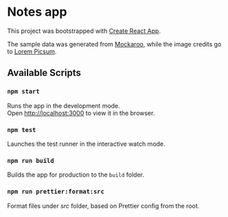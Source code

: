 # Notes app

This project was bootstrapped with [Create React App](https://github.com/facebook/create-react-app).

The sample data was generated from [Mockaroo](https://www.mockaroo.com/), while the image credits go to [Lorem Picsum](https://picsum.photos/).

## Available Scripts

### `npm start`

Runs the app in the development mode.\
Open [http://localhost:3000](http://localhost:3000) to view it in the browser.

### `npm test`

Launches the test runner in the interactive watch mode.

### `npm run build`

Builds the app for production to the `build` folder.

### `npm run prettier:format:src`

Format files under _src_ folder, based on Prettier config from the root.
